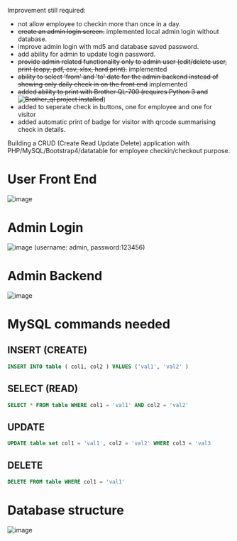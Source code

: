 Improvement still required:
- not allow employee to checkin more than once in a day.
- ~~create an admin login screen.~~ implemented local admin login without database.
- improve admin login with md5 and database saved password.
- add ability for admin to update login password.
- ~~provide admin related functionality only to admin user (edit/delete user, print (copy, pdf, csv, xlsx, hard print).~~ implemented
- ~~ability to select 'from' and 'to' date for the admin backend instead of showing only daily check in on the front end~~ implemented
- ~~added ability to print with Brother QL-700 (requires Python 3 and ![Brother_ql](https://github.com/pklaus/brother_ql) project installed~~)
- added to seperate check in buttons, one for employee and one for visitor
- added automatic print of badge for visitor with qrcode summarising check in details.

Building a CRUD (Create Read Update Delete) application with PHP/MySQL/Bootstrap4/datatable for employee checkin/checkout purpose.
# User Front End
![image](https://user-images.githubusercontent.com/67799618/91454579-0cb38580-e879-11ea-9f6f-06c697b7e294.png)
# Admin Login
![image](https://user-images.githubusercontent.com/67799618/91454815-4a181300-e879-11ea-9474-8ebb9228b3f3.png)
(username: admin, password:123456)
# Admin Backend
![image](https://user-images.githubusercontent.com/67799618/91455044-877ca080-e879-11ea-8e8f-7423f1b74c0c.png)
# MySQL commands needed
## INSERT (CREATE)
```SQL
INSERT INTO table ( col1, col2 ) VALUES ('val1', 'val2' )
```

## SELECT (READ)
```SQL
SELECT * FROM table WHERE col1 = 'val1' AND col2 = 'val2'
```

## UPDATE
```SQL
UPDATE table set col1 = 'val1', col2 = 'val2' WHERE col3 = 'val3
```

## DELETE
```SQL
DELETE FROM table WHERE col1 = 'val1'
```

# Database structure
![image](https://user-images.githubusercontent.com/67799618/91453588-d9242b80-e877-11ea-9d06-8068e40cceff.png)
